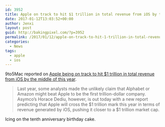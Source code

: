 ```yaml
---
id: 3952
title: Apple on track to hit $1 trillion in total revenue from iOS by the middle of this year
date: 2017-01-12T13:03:52+00:00
author: Jenxi
layout: post
guid: http://bakingpixel.com/?p=3952
permalink: /2017/01/12/apple-on-track-to-hit-1-trillion-in-total-revenue-from-ios-by-the-middle-of-this-year/
categories:
  - News
tags:
  - apple
  - ios
---
```

9to5Mac reported on [Apple being on track to hit $1 trillion in total revenue from iOS by the middle of this year](https://9to5mac.com/2017/01/11/apple-1-trillion-in-revenue-from-ios/).

> Last year, some analysts made the unlikely claim that Alphabet or Amazon might beat Apple to be the first trillion-dollar company. Asymco’s Horace Dediu, however, is out today with a new report predicting that Apple will cross the $1 trillion mark this year in terms of revenue generated by iOS, pushing it closer to a $1 trillion market cap. 

Icing on the tenth anniversary birthday cake.